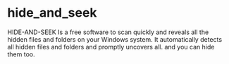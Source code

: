 # hide_and_seek
HIDE-AND-SEEK Is a free software to scan quickly and reveals all the hidden files and folders on your Windows system. It automatically detects all hidden files and folders and promptly uncovers all. and you can hide them too.
